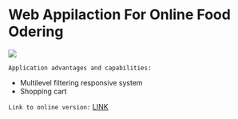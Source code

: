 # Web Appilaction For Online Food Odering 

![](https://github.com/petrzavadski/Web-Application/Screen.png)

`Application advantages and capabilities:`

- Multilevel filtering responsive system
- Shopping cart 

`Link to online version:` [LINK](https://course-jsbasic.javascript.ru/)






